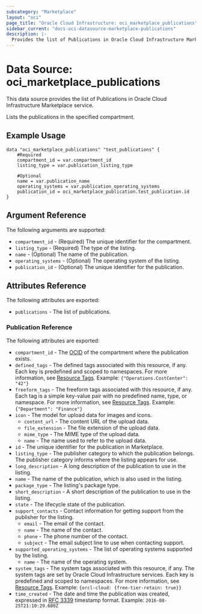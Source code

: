 ```yaml
---
subcategory: "Marketplace"
layout: "oci"
page_title: "Oracle Cloud Infrastructure: oci_marketplace_publications"
sidebar_current: "docs-oci-datasource-marketplace-publications"
description: |-
  Provides the list of Publications in Oracle Cloud Infrastructure Marketplace service
---
```


# Data Source: oci_marketplace_publications
This data source provides the list of Publications in Oracle Cloud Infrastructure Marketplace service.

Lists the publications in the specified compartment.

## Example Usage

```hcl
data "oci_marketplace_publications" "test_publications" {
	#Required
	compartment_id = var.compartment_id
	listing_type = var.publication_listing_type

	#Optional
	name = var.publication_name
	operating_systems = var.publication_operating_systems
	publication_id = oci_marketplace_publication.test_publication.id
}
```

## Argument Reference

The following arguments are supported:

* `compartment_id` - (Required) The unique identifier for the compartment.
* `listing_type` - (Required) The type of the listing.
* `name` - (Optional) The name of the publication.
* `operating_systems` - (Optional) The operating system of the listing.
* `publication_id` - (Optional) The unique identifier for the publication.


## Attributes Reference

The following attributes are exported:

* `publications` - The list of publications.

### Publication Reference

The following attributes are exported:

* `compartment_id` - The [OCID](https://docs.cloud.oracle.com/iaas/Content/General/Concepts/identifiers.htm) of the compartment where the publication exists.
* `defined_tags` - The defined tags associated with this resource, if any. Each key is predefined and scoped to namespaces. For more information, see [Resource Tags](https://docs.cloud.oracle.com/iaas/Content/General/Concepts/resourcetags.htm). Example: `{"Operations.CostCenter": "42"}` 
* `freeform_tags` - The freeform tags associated with this resource, if any. Each tag is a simple key-value pair with no predefined name, type, or namespace. For more information, see [Resource Tags](https://docs.cloud.oracle.com/iaas/Content/General/Concepts/resourcetags.htm). Example: `{"Department": "Finance"}` 
* `icon` - The model for upload data for images and icons.
	* `content_url` - The content URL of the upload data.
	* `file_extension` - The file extension of the upload data.
	* `mime_type` - The MIME type of the upload data.
	* `name` - The name used to refer to the upload data.
* `id` - The unique identifier for the publication in Marketplace.
* `listing_type` - The publisher category to which the publication belongs. The publisher category informs where the listing appears for use.
* `long_description` - A long description of the publication to use in the listing.
* `name` - The name of the publication, which is also used in the listing.
* `package_type` - The listing's package type.
* `short_description` - A short description of the publication to use in the listing.
* `state` - The lifecycle state of the publication.
* `support_contacts` - Contact information for getting support from the publisher for the listing.
	* `email` - The email of the contact.
	* `name` - The name of the contact.
	* `phone` - The phone number of the contact.
	* `subject` - The email subject line to use when contacting support.
* `supported_operating_systems` - The list of operating systems supported by the listing.
	* `name` - The name of the operating system.
* `system_tags` - The system tags associated with this resource, if any. The system tags are set by Oracle Cloud Infrastructure services. Each key is predefined and scoped to namespaces. For more information, see [Resource Tags](https://docs.cloud.oracle.com/iaas/Content/General/Concepts/resourcetags.htm). Example: `{orcl-cloud: {free-tier-retain: true}}` 
* `time_created` - The date and time the publication was created, expressed in [RFC 3339](https://tools.ietf.org/html/rfc3339) timestamp format.  Example: `2016-08-25T21:10:29.600Z` 

